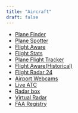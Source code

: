 ```yaml
---
title: "Aircraft"
draft: false
---
```


- [Plane Finder](https://planefinder.net/)<br>
- [Plane Spotter](https://www.planespotters.net/)<br>
- [Flight Aware](http://flightaware.com/)<br>
- [Flight Stats](http://www.flightstats.com/go/Home/home.do)<br>
- [Plane Flight Tracker](http://www.planeflighttracker.com)<br>
- [Flight Aware(Historical)](https://flightaware.com/live/flight_event_history.rvt?ident=)<br>
- [Flight Radar 24](http://flightradar24.com)<br>
- [Airport Webcams](http://airportwebcams.net/)<br>
- [Live ATC](https://www.liveatc.net/)<br>
- [Radar box](https://www.radarbox24.com)<br>
- [Virtual Radar](http://global.adsbexchange.com/VirtualRadar)<br>
- [FAA Registry](http://registry.faa.gov/aircraftinquiry/NNum_Inquiry.aspx)<br>
